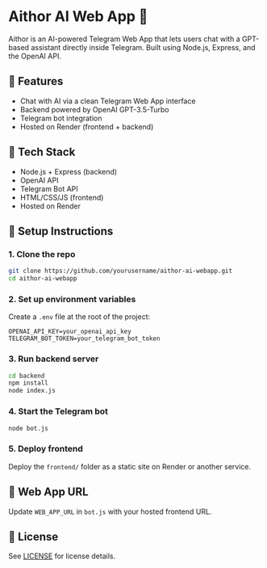 # Aithor AI Web App 🤖

Aithor is an AI-powered Telegram Web App that lets users chat with a GPT-based assistant directly inside Telegram. Built using Node.js, Express, and the OpenAI API.

## 🚀 Features

- Chat with AI via a clean Telegram Web App interface
- Backend powered by OpenAI GPT-3.5-Turbo
- Telegram bot integration
- Hosted on Render (frontend + backend)

## 🧰 Tech Stack

- Node.js + Express (backend)
- OpenAI API
- Telegram Bot API
- HTML/CSS/JS (frontend)
- Hosted on Render

## 🔧 Setup Instructions

### 1. Clone the repo
```bash
git clone https://github.com/yourusername/aithor-ai-webapp.git
cd aithor-ai-webapp
```

### 2. Set up environment variables

Create a `.env` file at the root of the project:

```
OPENAI_API_KEY=your_openai_api_key
TELEGRAM_BOT_TOKEN=your_telegram_bot_token
```

### 3. Run backend server

```bash
cd backend
npm install
node index.js
```

### 4. Start the Telegram bot

```bash
node bot.js
```

### 5. Deploy frontend

Deploy the `frontend/` folder as a static site on Render or another service.

## 📎 Web App URL

Update `WEB_APP_URL` in `bot.js` with your hosted frontend URL.

## 📝 License

See [LICENSE](./LICENSE) for license details.
